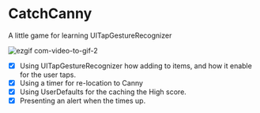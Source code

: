 # CatchCanny
A little game for learning UITapGestureRecognizer


![ezgif com-video-to-gif-2](https://user-images.githubusercontent.com/96667197/147395647-d2f32e08-ea2a-4115-9627-6f52b073a308.gif)


- [x] Using UITapGestureRecognizer how adding to items, and how it enable for the user taps.
- [x] Using a timer for re-location to Canny
- [x] Using UserDefaults for the caching the High score.
- [x] Presenting an alert when the times up.
